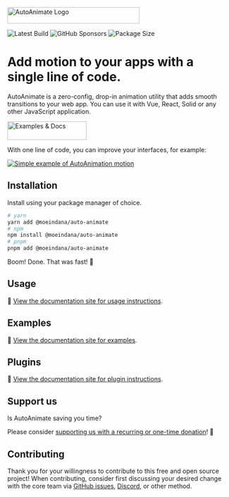 <img width="300" height="37" alt="AutoAnimate Logo" src="https://cdn.formk.it/web-assets/logo-auto-animate.svg" >

![Latest Build](https://github.com/formkit/auto-animate/actions/workflows/main.yml/badge.svg) ![GitHub Sponsors](https://img.shields.io/github/sponsors/formkit) ![Package Size](https://img.badgesize.io/https:/unpkg.com/@formkit/auto-animate@latest/index.min.js.svg?label=brotli&compression=brotli)

# Add motion to your apps with a single line of code.

AutoAnimate is a zero-config, drop-in animation utility that adds smooth transitions to your web app. You can use it with Vue, React, Solid or any other JavaScript application.

<a href="https://auto-animate.formkit.com"><img width="180" height="42" src="https://cdn.formk.it/web-assets/read-docs-auto-animate-v2.svg" alt="Examples & Docs"></a>

With one line of code, you can improve your interfaces, for example:

<a href="https://auto-animate.formkit.com">
  <img src="https://cdn.formk.it/web-assets/motion.gif" alt="Simple example of AutoAnimation motion">
</a>

## Installation

Install using your package manager of choice.

```bash
# yarn
yarn add @moeindana/auto-animate
# npm
npm install @moeindana/auto-animate
# pnpm
pnpm add @moeindana/auto-animate
```

Boom! Done. That was fast! 🐇

## Usage

📖 [View the documentation site for usage instructions](https://auto-animate.formkit.com#usage).

## Examples

📖 [View the documentation site for examples](https://auto-animate.formkit.com#examples).

## Plugins

📖 [View the documentation site for plugin instructions](https://auto-animate.formkit.com#plugins).

## Support us

Is AutoAnimate saving you time?

Please consider [supporting us with a recurring or one-time donation](https://github.com/sponsors/formkit)! 🙏

## Contributing

Thank you for your willingness to contribute to this free and open source project! When contributing, consider first discussing your desired change with the core team via <a href="https://github.com/formkit/auto-animate/issues">GitHub issues</a>, <a href="https://discord.gg/SHYT8pyeNm">Discord</a>, or other method.
